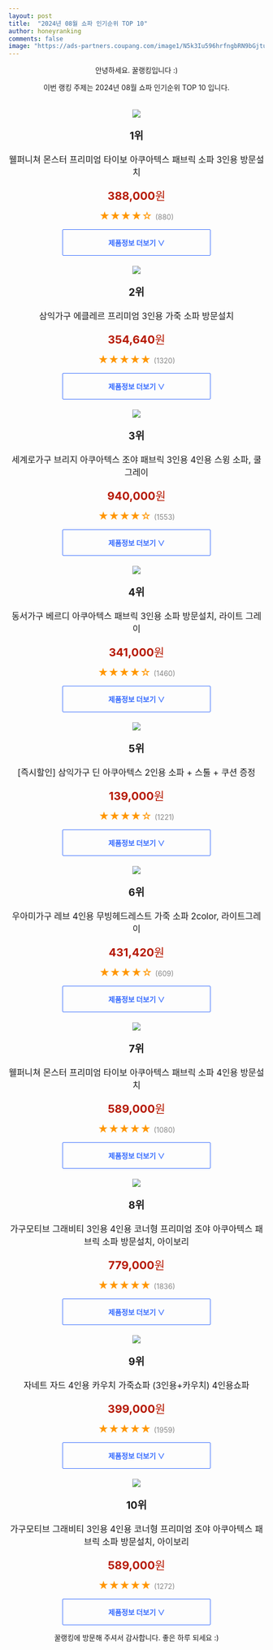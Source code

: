 ```yaml
---
layout: post
title:  "2024년 08월 쇼파 인기순위 TOP 10"
author: honeyranking
comments: false
image: "https://ads-partners.coupang.com/image1/N5k3Iu596hrfngbRN9bGjtuqUwXOZpj-k4m912MQSNi9NVi98udWiVM-wAo1XDMJinlk8ND8aataBYDCw0NU3wnD2B6yQtR-ocC7ZlxeWNXk6lXmufNxj_3RDlJ2sz8PkCJ4lKC8dIWeoXT9et74J276K5qJXkSrKnE4TvtVMuL4NYkKIKtp8u_Nf69QvIkyX1qEWic-Vcs8YJeCZzlor9cbHGXGEf19eLdOmGvghjUymJVSLVnvs-N94FJRgR52DXjYEUs2hM3er1FVuYb30V3xdufDNY6BYQs4"
---
```

<p style="text-align: center;">안녕하세요. 꿀랭킹입니다 :)</p>
<p style="text-align: center;">이번 랭킹 주제는 2024년 08월 쇼파 인기순위 TOP 10 입니다.</p><center><img src="https://ads-partners.coupang.com/image1/N5k3Iu596hrfngbRN9bGjtuqUwXOZpj-k4m912MQSNi9NVi98udWiVM-wAo1XDMJinlk8ND8aataBYDCw0NU3wnD2B6yQtR-ocC7ZlxeWNXk6lXmufNxj_3RDlJ2sz8PkCJ4lKC8dIWeoXT9et74J276K5qJXkSrKnE4TvtVMuL4NYkKIKtp8u_Nf69QvIkyX1qEWic-Vcs8YJeCZzlor9cbHGXGEf19eLdOmGvghjUymJVSLVnvs-N94FJRgR52DXjYEUs2hM3er1FVuYb30V3xdufDNY6BYQs4" style="margin-top:20px" /></center><p style="text-align: center; font-size: 20px"><b>1위</b></p><p style="text-align: center; font-size: 17px">웰퍼니쳐 몬스터 프리미엄 타이보 아쿠아텍스 패브릭 소파 3인용 방문설치</p><p style="text-align: center;"><span style="color: #b61800; font-size: 22px;"><b>388,000</b>원</span></p><p style="text-align: center;"><span style="color: #ff9600; font-size: 20px;">★★★★☆ </span><span style="color: #878787;">(880)</span></p><center><a href="https://link.coupang.com/re/AFFSDP?lptag=AF3899140&subid=honeyrank&pageKey=5766926027&itemId=9785670322&vendorItemId=88835275116&traceid=V0-153-efa0aa9958faf5fa&requestid=20240806130000532188540401&token=31850C%7CMIXED"><div style="font-size: 14px; display: inline-block; padding: 15px 90px; color: #346aff; border-radius: 2px; border: 1px solid #346aff; cursor: pointer;"><b>제품정보 더보기 &or;</b></div></a></center><center><img src="https://ads-partners.coupang.com/image1/lo-BrGtPoH2Bf3OPlrEbgEKhLnTaW_Fji85f-KLSbEvpU0RjyYE6SdeIFoDhrIJkqmqlwO4dprEQbPoTRdCZcLfHkjRl-1acJYoSAvzLE3m8PzJ9oTbkMyOYUigsf7AGJOXF1e49DW8bDXMzLsvLbBrEKXqIEW1oJN9tIZuWWA8s17kcGuoo1xkB5iZ58kzapjD7ruW2o3bxtTScEq73Cm37chboHUhKk_VcSJOH6sb6fz0fyxRU2x3momJ86Ki9ZyJac0HoPe_iejT-jROVKP-UvQ==" style="margin-top:20px" /></center><p style="text-align: center; font-size: 20px"><b>2위</b></p><p style="text-align: center; font-size: 17px">삼익가구 에클레르 프리미엄 3인용 가죽 소파 방문설치</p><p style="text-align: center;"><span style="color: #b61800; font-size: 22px;"><b>354,640</b>원</span></p><p style="text-align: center;"><span style="color: #ff9600; font-size: 20px;">★★★★★ </span><span style="color: #878787;">(1320)</span></p><center><a href="https://link.coupang.com/re/AFFSDP?lptag=AF3899140&subid=honeyrank&pageKey=7657684704&itemId=20392549517&vendorItemId=87475269159&traceid=V0-153-c6f6d5dbc243d6e5&requestid=20240806130000532188540401&token=31850C%7CMIXED"><div style="font-size: 14px; display: inline-block; padding: 15px 90px; color: #346aff; border-radius: 2px; border: 1px solid #346aff; cursor: pointer;"><b>제품정보 더보기 &or;</b></div></a></center><center><img src="https://ads-partners.coupang.com/image1/2wBUT587AD2p01RY29rS-kft4rnTzp7jnRZgFfiEAykdWLl-cLclZzt8YU_EXVICsJ5zU8BkwvT3LxRbC1sZMti8jje4kFogxBFkUSksj1YenYzYErJNdYe2W7dnKGhqMATqlvBY1YAn1FNafPOhrN4yUXYxzCYcrMNlfyznK5TDoF6L0mDZrYp2O5ZvQe64uaQdtrAUM4YUo6DpiTaSCF4V_TvTjpsreco648ClWvMLeQEUFfAvLVQ3wvmqmEtQUxKDGduRdD8j9A_LzEmOxhILxVOiYLBXyu3rS-L228odnuI02gOcA4TyZ6H6-L3j" style="margin-top:20px" /></center><p style="text-align: center; font-size: 20px"><b>3위</b></p><p style="text-align: center; font-size: 17px">세계로가구 브리지 아쿠아텍스 조야 패브릭 3인용 4인용 스윙 소파, 쿨그레이</p><p style="text-align: center;"><span style="color: #b61800; font-size: 22px;"><b>940,000</b>원</span></p><p style="text-align: center;"><span style="color: #ff9600; font-size: 20px;">★★★★☆ </span><span style="color: #878787;">(1553)</span></p><center><a href="https://link.coupang.com/re/AFFSDP?lptag=AF3899140&subid=honeyrank&pageKey=7520325354&itemId=19722921980&vendorItemId=86827027127&traceid=V0-153-5218e2572a575a04&clickBeacon=5a424b80-53a8-11ef-a871-2f6b0ae5242a%7E3&requestid=20240806130000532188540401&token=31850C%7CMIXED"><div style="font-size: 14px; display: inline-block; padding: 15px 90px; color: #346aff; border-radius: 2px; border: 1px solid #346aff; cursor: pointer;"><b>제품정보 더보기 &or;</b></div></a></center><center><img src="https://ads-partners.coupang.com/image1/luFukpputrJzPRAgltiViVoMsCBy_-Fdv_dWN5fPlna-Zmi7bisIvUgzu-J8-FClbKgV2die8Il9hYrT6vuaUcp1JwTj_qfzZ73p4zhln6i39gqOKzNXkTR1N626kf7p7MiLaLx0zWG80t6RQ1jsc_8T59nBxqhGoNDshCoG01Fz9j7UAXsY_iWIwIz7Sd_bZ6yCtkbSS0A5i85meFHBrOTEpxlLddjM96sW2aBNtyolCr5ysFgKq856bY73MNKUjgrXa0HkjUAqQPIRt4SAReNOw4vOQKns8xJOkLNZrxz9" style="margin-top:20px" /></center><p style="text-align: center; font-size: 20px"><b>4위</b></p><p style="text-align: center; font-size: 17px">동서가구 베르디 아쿠아텍스 패브릭 3인용 소파 방문설치, 라이트 그레이</p><p style="text-align: center;"><span style="color: #b61800; font-size: 22px;"><b>341,000</b>원</span></p><p style="text-align: center;"><span style="color: #ff9600; font-size: 20px;">★★★★☆ </span><span style="color: #878787;">(1460)</span></p><center><a href="https://link.coupang.com/re/AFFSDP?lptag=AF3899140&subid=honeyrank&pageKey=7432058995&itemId=19305327263&vendorItemId=88836951270&traceid=V0-153-6407e42177eb244f&clickBeacon=5a424b80-53a8-11ef-8273-fd7b1333f9a9%7E3&requestid=20240806130000532188540401&token=31850C%7CMIXED"><div style="font-size: 14px; display: inline-block; padding: 15px 90px; color: #346aff; border-radius: 2px; border: 1px solid #346aff; cursor: pointer;"><b>제품정보 더보기 &or;</b></div></a></center><center><img src="https://ads-partners.coupang.com/image1/ie-qm-vLCOTEBzs3ia5V1E_znj0ZxwnAaVRerNfrKQ98fg0mBjNfr9o8UP4HKzQlTMkKNqY9YRGXJZ1qdWblrFwJN-1CFDnFVXNnuf4_G2-96FIfi7qkN4Kq6xokpvH32JhJZzSlDI61pdlyCxsQqxQkkssIp1OA_3g0RsMRA3G6O5uueK2UxlKFUwZd805CSbPxgM93u91KGneOdHdB-icezdiWJaf2WTc8j7pjHGS5TR8xIrYmbCceftjFPXNUZNXbn8EpKkvz6DSqSQRzLKUHPfBFSNT9mrtCD_62pC9pVWInTa5uuaA2" style="margin-top:20px" /></center><p style="text-align: center; font-size: 20px"><b>5위</b></p><p style="text-align: center; font-size: 17px">[즉시할인] 삼익가구 딘 아쿠아텍스 2인용 소파 + 스툴 + 쿠션 증정</p><p style="text-align: center;"><span style="color: #b61800; font-size: 22px;"><b>139,000</b>원</span></p><p style="text-align: center;"><span style="color: #ff9600; font-size: 20px;">★★★★☆ </span><span style="color: #878787;">(1221)</span></p><center><a href="https://link.coupang.com/re/AFFSDP?lptag=AF3899140&subid=honeyrank&pageKey=7198907050&itemId=18192018852&vendorItemId=80859245390&traceid=V0-153-93c3955d8f10caa6&requestid=20240806130000532188540401&token=31850C%7CMIXED"><div style="font-size: 14px; display: inline-block; padding: 15px 90px; color: #346aff; border-radius: 2px; border: 1px solid #346aff; cursor: pointer;"><b>제품정보 더보기 &or;</b></div></a></center><center><img src="https://ads-partners.coupang.com/image1/BU4aULmzpI1HjUQ5BUznEjp4QiZXdwdwqrkQuTyahqn2pDILlfaNHXnWXsVY7TiPUdhugm8erNBllnpn-NFrlHrCsjt_SyE6VPwIv_8Rc4ORd62p5nErpFcgwDMpRg3zIq6hWy159amsbPg0BqJxCJMlRbcIQq_3l8OWvTgAmBK0keYO2ITyZJGfmPXXuh3Yjs8leYZ_qL9chcCKpbiGJE0bH8AIix_toZnUG9pIDpcMJGMHe32l2GW-lgo_eHrqlQsb5byP-H_1sLQyHLZ_iJaRq-4udZwnJvGVvtbdt0x88DEFbOvoJRAYq_Uqxmg=" style="margin-top:20px" /></center><p style="text-align: center; font-size: 20px"><b>6위</b></p><p style="text-align: center; font-size: 17px">우아미가구 레브 4인용 무빙헤드레스트 가죽 소파 2color, 라이트그레이</p><p style="text-align: center;"><span style="color: #b61800; font-size: 22px;"><b>431,420</b>원</span></p><p style="text-align: center;"><span style="color: #ff9600; font-size: 20px;">★★★★☆ </span><span style="color: #878787;">(609)</span></p><center><a href="https://link.coupang.com/re/AFFSDP?lptag=AF3899140&subid=honeyrank&pageKey=1973236047&itemId=11234192543&vendorItemId=71343045949&traceid=V0-153-387f400df9f1d5d7&clickBeacon=5a427290-53a8-11ef-b410-b9ca863776d4%7E3&requestid=20240806130000532188540401&token=31850C%7CMIXED"><div style="font-size: 14px; display: inline-block; padding: 15px 90px; color: #346aff; border-radius: 2px; border: 1px solid #346aff; cursor: pointer;"><b>제품정보 더보기 &or;</b></div></a></center><center><img src="https://ads-partners.coupang.com/image1/3pEMzY8kpB2_9ORM3o67I5LEMdQI6HGpRThU0UKrFRb5OqUBePzVmqvrdyMR6o--erNAU3e8VTqkg02wOZXiXbwprKLoFwQTKyddgYwF4xqV0d8d27sXXP4xpYJg_6eT-ExuIPNgZeJhlR7oFeWQNUuwWP0r4yK6hZFSz6S12lpXDbMMV_8usZuRrYiB6S16h4TuBiteRaGTAhzhALsEiZmi2Lz7_lJmrsxlQe2JalT-t1rbD0x9oN72Uy3rzTwRq7ijl_UoopIj6T06ExmIouqLNb0qXOzcZw==" style="margin-top:20px" /></center><p style="text-align: center; font-size: 20px"><b>7위</b></p><p style="text-align: center; font-size: 17px">웰퍼니쳐 몬스터 프리미엄 타이보 아쿠아텍스 패브릭 소파 4인용 방문설치</p><p style="text-align: center;"><span style="color: #b61800; font-size: 22px;"><b>589,000</b>원</span></p><p style="text-align: center;"><span style="color: #ff9600; font-size: 20px;">★★★★★ </span><span style="color: #878787;">(1080)</span></p><center><a href="https://link.coupang.com/re/AFFSDP?lptag=AF3899140&subid=honeyrank&pageKey=6342384309&itemId=13311862384&vendorItemId=88835275622&traceid=V0-153-4448ecc6e6e7eea4&requestid=20240806130000532188540401&token=31850C%7CMIXED"><div style="font-size: 14px; display: inline-block; padding: 15px 90px; color: #346aff; border-radius: 2px; border: 1px solid #346aff; cursor: pointer;"><b>제품정보 더보기 &or;</b></div></a></center><center><img src="https://ads-partners.coupang.com/image1/xYiZzOr33LSQiIKdxRkDYEM1PYAlaMqVk2p16BxxcAp834KDfgkdRxJltKeHPvNpX5Q1tDJPIn9bPWSPlcAtiY4MH26Bv2CC-NLzFin2Av-MldgVh1RRQnIZzVhsZOeKHAOI0vznotdvpe6Rhyf2m9Zp155XYmZ0S40wdSrNkq3rtRmfjbOYAKr6xhhZWOybeESVds5wgSc1FjiSAjN5YByCUal7RPlsNppoSzKsSVhh9aSVNSf9lSiDWxaHC8EabQaM0r4CK8-94npyHdjl4X0ShbL4XHwLpQvlVeWAREWoMjcwWivNnqMcShod7Q==" style="margin-top:20px" /></center><p style="text-align: center; font-size: 20px"><b>8위</b></p><p style="text-align: center; font-size: 17px">가구모티브 그래비티 3인용 4인용 코너형 프리미엄 조야 아쿠아텍스 패브릭 소파 방문설치, 아이보리</p><p style="text-align: center;"><span style="color: #b61800; font-size: 22px;"><b>779,000</b>원</span></p><p style="text-align: center;"><span style="color: #ff9600; font-size: 20px;">★★★★★ </span><span style="color: #878787;">(1836)</span></p><center><a href="https://link.coupang.com/re/AFFSDP?lptag=AF3899140&subid=honeyrank&pageKey=6556512826&itemId=14658797046&vendorItemId=81899986898&traceid=V0-153-6a173933849ba67b&clickBeacon=5a427290-53a8-11ef-8aa8-01f86d58ffd3%7E3&requestid=20240806130000532188540401&token=31850C%7CMIXED"><div style="font-size: 14px; display: inline-block; padding: 15px 90px; color: #346aff; border-radius: 2px; border: 1px solid #346aff; cursor: pointer;"><b>제품정보 더보기 &or;</b></div></a></center><center><img src="https://ads-partners.coupang.com/image1/W1dA0sgRGQXgObnvWzIX-jm-FherExnZoNc9xfRI_0Fyd6H3n4nJDDwgVRxwSDUDXsJwyIEjYbZcnx2Jl9VgYCT8uewhUe4M2lLucxv9pf_11daGn_D1nR9Svt_AwVmz53C0fpFmxyCRBg88h1wCWWfos_5eN3i_IcLz0YLHSzKzGCQFGrd1KCDsDuA09xkssIrAbYEf81MuEcBrc4vSe_uDt5zKjrdplfADPyiu59C4V0YZsmJlN4Ba0Yv8E7A8trYTzVUP_ZtipwHtmry9cUBOzLLheBDKkj4635_QBCV7vrH6erhoa9Q=" style="margin-top:20px" /></center><p style="text-align: center; font-size: 20px"><b>9위</b></p><p style="text-align: center; font-size: 17px">자네트 자드 4인용 카우치 가죽쇼파 (3인용+카우치) 4인용쇼파</p><p style="text-align: center;"><span style="color: #b61800; font-size: 22px;"><b>399,000</b>원</span></p><p style="text-align: center;"><span style="color: #ff9600; font-size: 20px;">★★★★★ </span><span style="color: #878787;">(1959)</span></p><center><a href="https://link.coupang.com/re/AFFSDP?lptag=AF3899140&subid=honeyrank&pageKey=253519225&itemId=797521057&vendorItemId=5025298938&traceid=V0-153-24c24d8e8f57805d&requestid=20240806130000532188540401&token=31850C%7CMIXED"><div style="font-size: 14px; display: inline-block; padding: 15px 90px; color: #346aff; border-radius: 2px; border: 1px solid #346aff; cursor: pointer;"><b>제품정보 더보기 &or;</b></div></a></center><center><img src="https://ads-partners.coupang.com/image1/jVIonJtHTuJ8VDF7jRFo8iTzJ95mRUSctMGOMJnLnwc1nR_hlBthnzAO_gYtDk_XVZdVKbKxpEhURSL8HF0csuXOQE3mW4PeOVOtXArXNIKVRnSI72VcwPt6thqT7Pk_W07ykN1E5wFTYWO_zq-vIx-rottBDwmWq5MACrEy3ptDS7tf7pmeH1cp2XMj4CMVSqHwzscShvHPvxoQlwLhWce3vvstZOKpzV_g2xElXq_JjOk2J-mirYYtVBn9ApSJoszeqmdp5Qv7u-X-dZwNhP7DUQy5iF-a1VsAI-zRrZeuJHCfoKIA7Y4SSahiPw==" style="margin-top:20px" /></center><p style="text-align: center; font-size: 20px"><b>10위</b></p><p style="text-align: center; font-size: 17px">가구모티브 그래비티 3인용 4인용 코너형 프리미엄 조야 아쿠아텍스 패브릭 소파 방문설치, 아이보리</p><p style="text-align: center;"><span style="color: #b61800; font-size: 22px;"><b>589,000</b>원</span></p><p style="text-align: center;"><span style="color: #ff9600; font-size: 20px;">★★★★★ </span><span style="color: #878787;">(1272)</span></p><center><a href="https://link.coupang.com/re/AFFSDP?lptag=AF3899140&subid=honeyrank&pageKey=6556512826&itemId=14658797044&vendorItemId=81899986862&traceid=V0-153-6a173933849ba67b&clickBeacon=5a427290-53a8-11ef-9fce-92127af519a7%7E3&requestid=20240806130000532188540401&token=31850C%7CMIXED"><div style="font-size: 14px; display: inline-block; padding: 15px 90px; color: #346aff; border-radius: 2px; border: 1px solid #346aff; cursor: pointer;"><b>제품정보 더보기 &or;</b></div></a></center><p style="text-align: center;">꿀랭킹에 방문해 주셔서 감사합니다. 좋은 하루 되세요 :)</p>